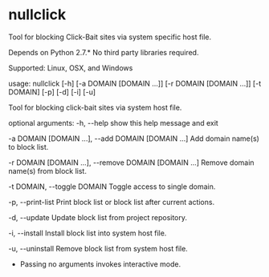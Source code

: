 nullclick
=========

Tool for blocking Click-Bait sites via system specific host file.

Depends on Python 2.7.*
No third party libraries required.

Supported: Linux, OSX, and Windows


usage: nullclick [-h] [-a DOMAIN [DOMAIN ...]] [-r DOMAIN [DOMAIN ...]]
                 [-t DOMAIN] [-p] [-d] [-i] [-u]

Tool for blocking click-bait sites via system host file.

optional arguments:
  -h, --help            show this help message and exit
  
  -a DOMAIN [DOMAIN ...], --add DOMAIN [DOMAIN ...] Add domain name(s) to block list.
  
  -r DOMAIN [DOMAIN ...], --remove DOMAIN [DOMAIN ...] Remove domain name(s) from block list.
  
  -t DOMAIN, --toggle DOMAIN Toggle access to single domain.
 
  -p, --print-list      Print block list or block list after current actions.
  
  -d, --update          Update block list from project repository.
  
  -i, --install         Install block list into system host file.
  
  -u, --uninstall       Remove block list from system host file.

* Passing no arguments invokes interactive mode.
